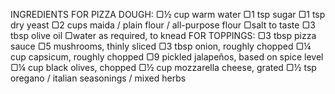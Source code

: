 INGREDIENTS
FOR PIZZA DOUGH:
▢½ cup warm water
▢1 tsp sugar
▢1 tsp dry yeast
▢2 cups maida / plain flour / all-purpose flour
▢salt to taste
▢3 tbsp olive oil
▢water as required, to knead
FOR TOPPINGS:
▢3 tbsp pizza sauce
▢5 mushrooms, thinly sliced
▢3 tbsp onion, roughly chopped
▢¼ cup capsicum, roughly chopped
▢9 pickled jalapeños, based on spice level
▢¼ cup black olives, chopped
▢½ cup mozzarella cheese, grated
▢½ tsp oregano / italian seasonings / mixed herbs


